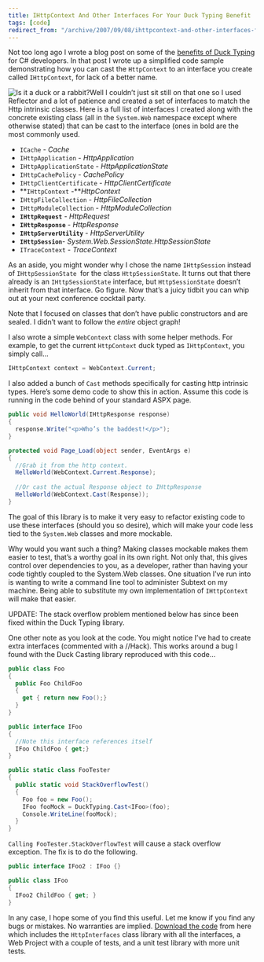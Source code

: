 ```yaml
---
title: IHttpContext And Other Interfaces For Your Duck Typing Benefit
tags: [code]
redirect_from: "/archive/2007/09/08/ihttpcontext-and-other-interfaces-for-your-duck-typing-benefit.aspx/"
---
```


Not too long ago I wrote a blog post on some of the [benefits of Duck Typing](https://haacked.com/archive/2007/08/19/why-duck-typing-matters-to-c-developers.aspx "How Duck Typing Benefits C# Developers")
for C# developers. In that post I wrote up a simplified code sample demonstrating how you can cast the `HttpContext` to an interface you
create called `IHttpContext`, for lack of a better name.

![Is it a duck or a rabbit?](https://haacked.com/assets/images/haacked_com/WindowsLiveWriter/WhyDuckTypingMattersInC_919F/duckrabbitphil_thumb.png)Well I couldn’t just sit still on that one so I used Reflector and a lot of patience and created a set of interfaces to match the Http intrinsic classes. Here is a full list of interfaces I created along with the concrete existing class (all in the `System.Web` namespace except where otherwise stated) that can be cast to the interface (ones in bold are the most commonly used.

-   `ICache` - *Cache*
-   `IHttpApplication` - *HttpApplication*
-   `IHttpApplicationState` - *HttpApplicationState*
-   `IHttpCachePolicy` - *CachePolicy*
-   `IHttpClientCertificate` - *HttpClientCertificate*
-   **`IHttpContext` -***HttpContext*
-   `IHttpFileCollection` - *HttpFileCollection*
-   `IHttpModuleCollection` - *HttpModuleCollection*
-   **`IHttpRequest`** - *HttpRequest*
-   **`IHttpResponse`** - *HttpResponse*
-   **`IHttpServerUtility`** - *HttpServerUtility*
-   **`IHttpSession`**- *System.Web.SessionState.HttpSessionState*
-   `ITraceContext` - *TraceContext*

As an aside, you might wonder why I chose the name `IHttpSession` instead of `IHttpSessionState `for the class `HttpSessionState`. It
turns out that there already is an `IHttpSessionState` interface, but `HttpSessionState` doesn’t inherit from that interface. Go figure. Now
that’s a juicy tidbit you can whip out at your next conference cocktail party.

Note that I focused on classes that don’t have public constructors and are sealed. I didn’t want to follow the *entire* object graph!

I also wrote a simple `WebContext` class with some helper methods. For example, to get the current `HttpContext` duck typed as `IHttpContext`, you simply call...

```csharp
IHttpContext context = WebContext.Current;
```

I also added a bunch of `Cast` methods specifically for casting http intrinsic types. Here’s some demo code to show this in action. Assume
this code is running in the code behind of your standard ASPX page.

```csharp
public void HelloWorld(IHttpResponse response)
{
  response.Write("<p>Who’s the baddest!</p>");
}

protected void Page_Load(object sender, EventArgs e)
{
  //Grab it from the http context.
  HelloWorld(WebContext.Current.Response);
  
  //Or cast the actual Response object to IHttpResponse
  HelloWorld(WebContext.Cast(Response));
}
```

The goal of this library is to make it very easy to refactor existing code to use these interfaces (should you so desire), which will make
your code less tied to the `System.Web` classes and more mockable.

Why would you want such a thing? Making classes mockable makes them easier to test, that’s a worthy goal in its own right. Not only that,
this gives control over dependencies to you, as a developer, rather than having your code tightly coupled to the System.Web classes. One
situation I’ve run into is wanting to write a command line tool to administer Subtext on my machine. Being able to substitute my own
implementation of `IHttpContext` will make that easier.

UPDATE: The stack overflow problem mentioned below has since been fixed within the Duck Typing library.

One other note as you look at the code. You might notice I’ve had to create extra interfaces (commented with a //Hack). This works around a
bug I found with the Duck Casting library reproduced with this code...

```csharp
public class Foo
{
  public Foo ChildFoo
  {
    get { return new Foo();}
  }
}

public interface IFoo
{
  //Note this interface references itself
  IFoo ChildFoo { get;}
}

public static class FooTester
{
  public static void StackOverflowTest()
  {
    Foo foo = new Foo();
    IFoo fooMock = DuckTyping.Cast<IFoo>(foo);
    Console.WriteLine(fooMock);
  }
}
```

`Calling FooTester.StackOverflowTest` will cause a stack overflow
exception. The fix is to do the following.

```csharp
public interface IFoo2 : IFoo {}

public class IFoo
{
  IFoo2 ChildFoo { get; }
}
```

In any case, I hope some of you find this useful. Let me know if you find any bugs or mistakes. No warranties are implied. [Download the
code](https://haacked.com.nyud.net/code/HttpInterfaces.zip "Http Interfaces Code") from here which includes the `HttpInterfaces` class library with all the interfaces, a Web Project with a couple of tests, and a unit test
library with more unit tests.
